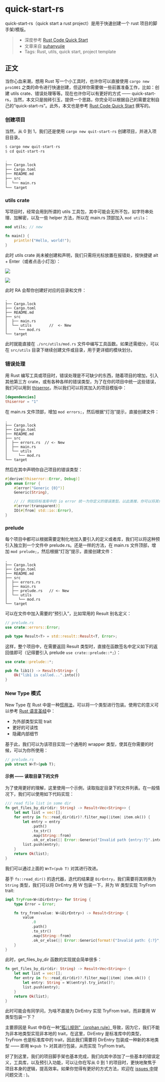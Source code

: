 # quick-start-rs 
quick-start-rs（quick start a rust project）是用于快速创建一个 rust 项目的脚手架/模版。

>* 深度参考 [Rust Code Quick Start](https://www.youtube.com/watch?v=oxx7MmN4Ib0)
>* 文章来自 [suhanyujie](https://github.com/suhanyujie/quick-start-rs)
>* Tags: Rust, utils, quick start, project template

## 正文
当你心血来潮，想用 Rust 写一个小工具时，也许你可以直接使用 `cargo new pro1001` 之类的命令进行快速创建，但这样你需要做一些前置准备工作，比如：创建 utils crate、错误处理等等。现在也许你可以有更好的方式 —— quick-start-rs，当然，本文只是抛砖引玉，提供一个思路，你完全可以根据自己的需要定制自己的“quick-start-rs”。此外，本文也是参考 [Rust Code Quick Start](https://www.youtube.com/watch?v=oxx7MmN4Ib0) 撰写的。

### 创建项目
当然，从 0 到 1，我们还是使用 `cargo new quit-start-rs` 创建项目，并进入项目目录。

```rust
$ cargo new quit-start-rs
$ cd quit-start-rs

.
├── Cargo.lock
├── Cargo.toml
├── README.md
├── src
│  └── main.rs
└── target
```

### utils crate
写项目时，经常会用到所谓的 utils 工具包，其中可能会无所不包，如字符串处理、加解密，以及一些 helper 方法，所以在 main.rs 顶部加入 `mod utils`：

```rust
mod utils; // new

fn main() {
    println!("Hello, world!");
}
```

此时 utils crate 尚未被创建和声明，我们只需将光标放置在报错处，按快捷键 alt + Enter（或者点击小灯泡）：

![](./docs/images/mod-tips2.png)

![](./docs/images/mod-tips1.png)

此时 RA 会帮你创建好对应的目录和文件：

```
.
├── Cargo.lock
├── Cargo.toml
├── README.md
├── src
│  ├── main.rs
│  └── utils        //  <- New
│     └── mod.rs
└── target
```

此时就能直接在 `./src/utils/mod.rs` 文件中编写工具函数。如果还需细分，可以在 `src/utils` 目录下继续创建文件或目录，用于更详细的模块划分。

### 错误处理
用 Rust 编写工具或项目时，错误处理是不可缺少的东西，随着项目的增加，引入其他第三方 crate，或有各种各样的错误类型，为了在你的项目中统一这些错误，我们可以用到 [thiserror](https://crates.io/crates/thiserror)。所以我们可以将其加入的项目模版中：

```toml
[dependencies]
thiserror = "1"
```

在 main.rs 文件顶部，增加 `mod errors;`，然后根据“灯泡”提示，直接创建文件：

```
.
├── Cargo.lock
├── Cargo.toml
├── README.md
├── src
│  ├── errors.rs  // <- New
│  ├── main.rs
│  └── utils
│     └── mod.rs
└── target
```

然后在其中声明你自己项目的错误类型：

```rust
#[derive(thiserror::Error, Debug)]
pub enum Error {
    #[error("Generic {0}")]
    Generic(String),

    // // 例如将标准库中的 io error 统一为你定义的错误类型。以此类推，你可以将其他库中的错误统一为你声明的错误类型。
    #[error(transparent)]
    IO(#[from] std::io::Error), 
}
```

### prelude
每个项目中都可以根据需要定制化地加入要引入的定义或者库，我们可以将这种预引入独立到一个文件中 prelude.rs。还是一样的方法，在 main.rs 文件顶部，增加 `mod prelude;`，然后根据“灯泡”提示，直接创建文件：

```
.
├── Cargo.lock
├── Cargo.toml
├── README.md
├── src
│  ├── errors.rs 
│  ├── main.rs  
│  ├── prelude.rs   // <- New
│  └── utils
│     └── mod.rs
└── target
```

可以在文件中加入需要的“预引入”，比如常用的 Result 别名定义：

```rust
// prelude.rs
use crate::errors::Error;

pub type Result<T> = std::result::Result<T, Error>;
```

这样，整个项目中，在需要返回 Result 类型时，直接在函数签名中定义如下的返回值即可（记得要引入 prelude `use crate::prelude::*;`）：

```rust
use crate::prelude::*;

pub fn lib1() -> Result<String> {
    Ok("lib1 is called...".into())
}
```

### New Type 模式
New Type 在 Rust 中是一种[惯用法](https://doc.rust-lang.org/rust-by-example/generics/new_types.html#new-type-idiom)，可以将一个类型进行包装。使用它的意义可以参考 [Rust 语言圣经](https://course.rs/advance/into-types/custom-type.html#newtype)中：
* 为外部类型实现 trait
* 更好的可读性
* 隐藏内部细节

基于此，我们可以为该项目实现一个通用的 wrapper 类型，使其在你需要的时候，可以为你所使用：

```rust
// prelude.rs
pub struct W<T>(pub T);
```

#### 示例 —— 读取目录下的文件
为了使用更好的理解，这里使用一个示例，读取指定目录下的文件列表。在一般情况下，我们可以使用如下代码实现：

```rust
/// read file list in some dir
fn get_files_by_dir(dir: String) -> Result<Vec<String>> {
    let mut list = vec![];
    for entry in fs::read_dir(dir)?.filter_map(|item| item.ok()) {
        let entry = entry
            .path()
            .to_str()
            .map(String::from)
            .ok_or_else(|| Error::Generic("Invalid path {entry:?}".into()))?;
        list.push(entry);
    }
    return Ok(list);
}
```

我们可以通过上面的 `W<T>(pub T)` 对其进行改进。


基于 `fs::read_dir()` 的迭代器，迭代的结果是 `DirEntry`，我们需要将其转换为 `String` 类型，我们可以将 DirEntry 用 W 包装一下，并为 W 类型实现 TryFrom trait:

```rust
impl TryFrom<W<&DirEntry>> for String {
    type Error = Error;

    fn try_from(value: W<&DirEntry>) -> Result<String> {
        value
            .0
            .path()
            .to_str()
            .map(String::from)
            .ok_or_else(|| Error::Generic(format!("Invalid path: {:?}", value.0)))
    }
}
```

此时，get_files_by_dir 函数的实现就会简单很多：

```rust
fn get_files_by_dir(dir: String) -> Result<Vec<String>> {
    let mut list = vec![];
    for entry in fs::read_dir(dir)?.filter_map(|item| item.ok()) {
        let entry: String = W(&entry).try_into()?;
        list.push(entry);
    }
    return Ok(list);
}
```

此时可能会有同学问，为啥不直接为 DirEntry 实现 TryFrom trait，而非要用 W 类型包装一下？

主要原因是 Rust 中存在一种[“孤儿规则”（orphan rule）](https://doc.rust-lang.org/book/ch19-03-advanced-traits.html?highlight=orphan%20rule#using-the-newtype-pattern-to-implement-external-traits-on-external-types)导致，因为它，我们不能为非本地类型实现非本地的 trait，在这里，DirEntry 是标准库中的类型，TryFrom 也是标准库中的 trait，因此我们需要将 DirEntry 包装成一种新的本地类型 —— 即用 `W<pub T>` 对其进行包装，从而实现 TryFrom trait。

好了到这里，我们的项目脚手架也基本完成，我们向其中添加了一些基本的错误定义，工具库，以及预引入功能，可以让你在写从 0 到 1 的项目时，更快地聚焦于项目本身的逻辑，提高效率。如果你觉得有更好的方式方法，欢迎在 [issues 中](https://github.com/suhanyujie/article-transfer-rs/issues)提问题交流 : )。